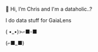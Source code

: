 👋 Hi, I’m Chris and I'm a dataholic..?

I do data stuff for GaiaLens 

( •_•)>⌐■-■

(⌐■_■)

<!---
chris-gaia-lens/chris-gaia-lens is a ✨ special ✨ repository because its `README.md` (this file) appears on your GitHub profile.
You can click the Preview link to take a look at your changes.
--->
